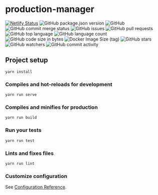 # production-manager

[![Netlify Status](https://api.netlify.com/api/v1/badges/c6a00a41-c9c7-4712-ba65-b57249b1a79c/deploy-status)](https://app.netlify.com/sites/jovial-volhard-498991/deploys)
![GitHub package.json version](https://img.shields.io/github/package-json/v/humengqiao/production-manager)
![GitHub](https://img.shields.io/github/license/humengqiao/production-manager)
![GitHub commit merge status](https://img.shields.io/github/commit-status/humengqiao/production-manager/master/HEAD)
![GitHub issues](https://img.shields.io/github/issues/humengqiao/production-manager)
![GitHub pull requests](https://img.shields.io/github/issues-pr/humengqiao/production-manager)
![GitHub top language](https://img.shields.io/github/languages/top/humengqiao/production-manager)
![GitHub language count](https://img.shields.io/github/languages/count/humengqiao/production-manager)
![GitHub code size in bytes](https://img.shields.io/github/languages/code-size/humengqiao/production-manager)
![Docker Image Size (tag)](https://img.shields.io/docker/image-size/humengqiao/production-manager/2020-02-06)
![GitHub stars](https://img.shields.io/github/stars/humengqiao/production-manager?style=social)
![GitHub watchers](https://img.shields.io/github/watchers/humengqiao/production-manager?style=social)
![GitHub commit activity](https://img.shields.io/github/commit-activity/w/humengqiao/production-manager)

## Project setup
```
yarn install
```

### Compiles and hot-reloads for development
```
yarn run serve
```

### Compiles and minifies for production
```
yarn run build
```

### Run your tests
```
yarn run test
```

### Lints and fixes files
```
yarn run lint
```

### Customize configuration
See [Configuration Reference](https://cli.vuejs.org/config/).

